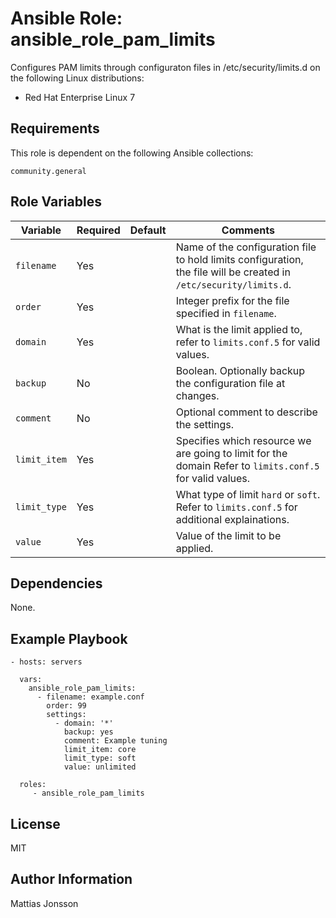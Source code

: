 Ansible Role: ansible_role_pam_limits
=========

Configures PAM limits through configuraton files in /etc/security/limits.d on the following Linux distributions:

<ul>
<li>Red Hat Enterprise Linux 7
</ul>

Requirements
------------

This role is dependent on the following Ansible collections:

`community.general`


Role Variables
--------------

| Variable | Required | Default | Comments |
| -------- | -------- | ------- | -------- |
| `filename` | Yes | | Name of the configuration file to hold limits configuration, the file will be created in `/etc/security/limits.d`. |
| `order` | Yes | | Integer prefix for the file specified in `filename`. |
| `domain` | Yes | | What is the limit applied to, refer to `limits.conf.5` for valid values. |
| `backup` | No | | Boolean. Optionally backup the configuration file at changes. |
| `comment` | No | | Optional comment to describe the settings. |
| `limit_item` | Yes | | Specifies which resource we are going to limit for the domain Refer to `limits.conf.5` for valid values. |
| `limit_type` | Yes | | What type of limit `hard` or `soft`. Refer to `limits.conf.5` for additional explainations. |
| `value` | Yes| | Value of the limit to be applied. |


Dependencies
------------

None.

Example Playbook
----------------


    - hosts: servers

      vars:
        ansible_role_pam_limits:
          - filename: example.conf
            order: 99
            settings:
              - domain: '*'
                backup: yes
                comment: Example tuning
                limit_item: core
                limit_type: soft
                value: unlimited

      roles:
         - ansible_role_pam_limits

License
-------

MIT

Author Information
------------------

Mattias Jonsson
